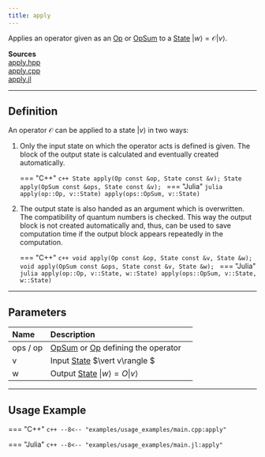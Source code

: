 ```yaml
---
title: apply
---
```


Applies an operator given as an [Op](../operators/op.md) or [OpSum](../operators/opsum.md) to a [State](../states/state.md) $\vert w \rangle = \mathcal{O} \vert v\rangle$.

**Sources**<br>
[apply.hpp](https://github.com/awietek/xdiag/blob/main/xdiag/algebra/apply.hpp)<br> 
[apply.cpp](https://github.com/awietek/xdiag/blob/main/xdiag/algebra/apply.hpp)<br>
[apply.jl](https://github.com/awietek/XDiag.jl/blob/main/src/algebra/apply.jl)

---

## Definition

An operator $\mathcal{O}$ can be applied to a state $\vert v\rangle$ in two ways:

1. Only the input state on which the operator acts is defined is given. The block of the output state is calculated and eventually created automatically.

	=== "C++"
		```c++
		State apply(Op const &op, State const &v);
		State apply(OpSum const &ops, State const &v);
		```
	=== "Julia"
		```julia
	    apply(op::Op, v::State)
	    apply(ops::OpSum, v::State)
		```

2. The output state is also handed as an argument which is overwritten. The compatibility of quantum numbers is checked. This way the output block is not created automatically and, thus, can be used to save computation time if the output block appears repeatedly in the computation.

	=== "C++"
		```c++
		void apply(Op const &op, State const &v, State &w);
		void apply(OpSum const &ops, State const &v, State &w);
		```
	=== "Julia"
		```julia
	    apply(op::Op, v::State, w::State)
	    apply(ops::OpSum, v::State, w::State)
		```

---

## Parameters

| Name     | Description                                                                      |   |
|:---------|:---------------------------------------------------------------------------------|---|
| ops / op | [OpSum](../operators/opsum.md) or [Op](../operators/op.md) defining the operator |   |
| v        | Input [State](../states/state.md) $\vert v\rangle  $                             |   |
| w        | Output [State](../states/state.md) $\vert w \rangle = O \vert v\rangle$          |   |

---

## Usage Example

=== "C++"
	```c++
	--8<-- "examples/usage_examples/main.cpp:apply"
	```

=== "Julia"
	```c++
	--8<-- "examples/usage_examples/main.jl:apply"
	```



